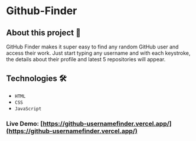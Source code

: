 # Github-Finder


## About this project 🚀
GitHub Finder makes it super easy to find any random GitHub user and access their work. Just start typing any username and with each keystroke, the details about their profile and latest 5 repositories will appear.


## Technologies 🛠️
* `HTML`
* `CSS`
* `JavaScript`


 

### Live Demo:  [https://github-usernamefinder.vercel.app/](https://github-usernamefinder.vercel.app/)
